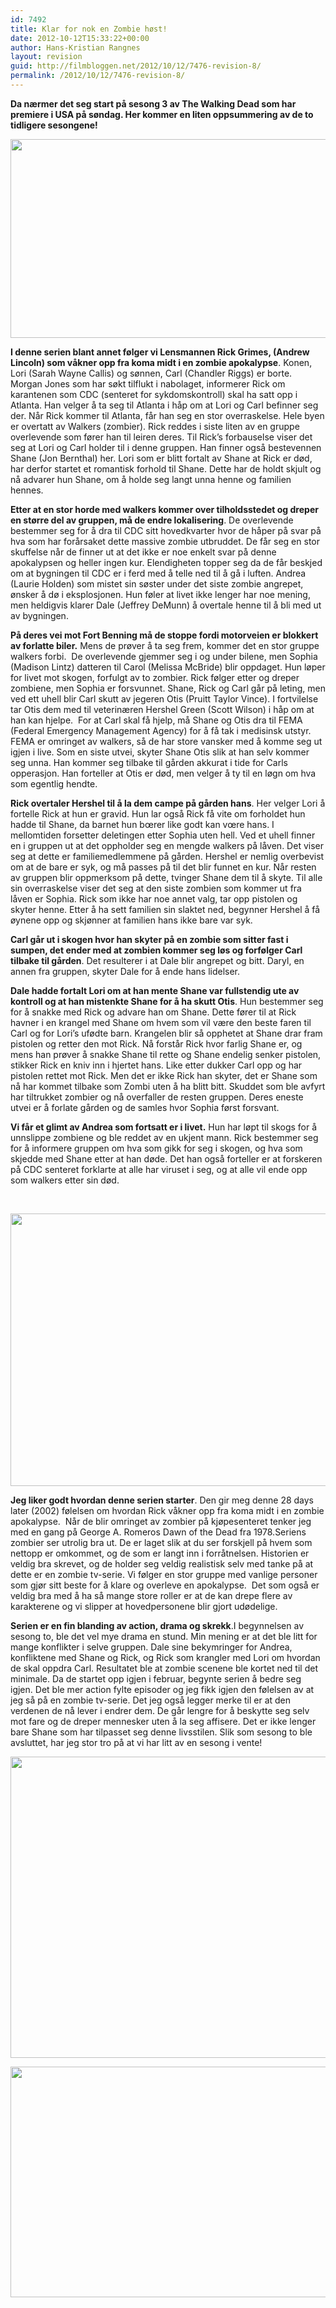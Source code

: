 ```yaml
---
id: 7492
title: Klar for nok en Zombie høst!
date: 2012-10-12T15:33:22+00:00
author: Hans-Kristian Rangnes
layout: revision
guid: http://filmbloggen.net/2012/10/12/7476-revision-8/
permalink: /2012/10/12/7476-revision-8/
---
```

**Da nærmer det seg start på sesong 3 av The Walking Dead som har premiere i USA på søndag. Her kommer en liten oppsummering av de to tidligere sesongene!**

<p style="text-align: center">
  <a href="http://filmbloggen.net/?attachment_id=7481" rel="attachment wp-att-7481"><img class="aligncenter size-large wp-image-7481" src="http://filmbloggen.net/wp-content/uploads//2012/10/The-walking-Dead-021-620x318.jpg" alt="" width="620" height="318" /></a>
</p>

**I denne serien blant annet følger vi Lensmannen Rick Grimes, (Andrew Lincoln) som våkner opp fra koma midt i en zombie apokalypse**. Konen, Lori (Sarah Wayne Callis) og sønnen, Carl (Chandler Riggs) er borte. Morgan Jones som har søkt tilflukt i nabolaget, informerer Rick om karantenen som CDC (senteret for sykdomskontroll) skal ha satt opp i Atlanta. Han velger å ta seg til Atlanta i håp om at Lori og Carl befinner seg der. Når Rick kommer til Atlanta, får han seg en stor overraskelse. Hele byen er overtatt av Walkers (zombier). Rick reddes i siste liten av en gruppe overlevende som fører han til leiren deres. Til Rick’s forbauselse viser det seg at Lori og Carl holder til i denne gruppen. Han finner også bestevennen Shane (Jon Bernthal) her. Lori som er blitt fortalt av Shane at Rick er død, har derfor startet et romantisk forhold til Shane. Dette har de holdt skjult og nå advarer hun Shane, om å holde seg langt unna henne og familien hennes.

**Etter at en stor horde med walkers kommer over tilholdsstedet og dreper en større del av gruppen, må de endre lokalisering**. De overlevende bestemmer seg for å dra til CDC sitt hovedkvarter hvor de håper på svar på hva som har forårsaket dette massive zombie utbruddet. De får seg en stor skuffelse når de finner ut at det ikke er noe enkelt svar på denne apokalypsen og heller ingen kur. Elendigheten topper seg da de får beskjed om at bygningen til CDC er i ferd med å telle ned til å gå i luften. Andrea (Laurie Holden) som mistet sin søster under det siste zombie angrepet, ønsker å dø i eksplosjonen. Hun føler at livet ikke lenger har noe mening, men heldigvis klarer Dale (Jeffrey DeMunn) å overtale henne til å bli med ut av bygningen.

**På deres vei mot Fort Benning må de stoppe fordi motorveien er blokkert av forlatte biler.** Mens de prøver å ta seg frem, kommer det en stor gruppe walkers forbi.  De overlevende gjemmer seg i og under bilene, men Sophia (Madison Lintz) datteren til Carol (Melissa McBride) blir oppdaget. Hun løper for livet mot skogen, forfulgt av to zombier. Rick følger etter og dreper zombiene, men Sophia er forsvunnet. Shane, Rick og Carl går på leting, men ved ett uhell blir Carl skutt av jegeren Otis (Pruitt Taylor Vince). I fortvilelse tar Otis dem med til veterinæren Hershel Green (Scott Wilson) i håp om at han kan hjelpe.  For at Carl skal få hjelp, må Shane og Otis dra til FEMA (Federal Emergency Management Agency) for å få tak i medisinsk utstyr. FEMA er omringet av walkers, så de har store vansker med å komme seg ut igjen i live. Som en siste utvei, skyter Shane Otis slik at han selv kommer seg unna. Han kommer seg tilbake til gården akkurat i tide for Carls opperasjon. Han forteller at Otis er død, men velger å ty til en løgn om hva som egentlig hendte.

**Rick overtaler Hershel til å la dem campe på gården hans**. Her velger Lori å fortelle Rick at hun er gravid. Hun lar også Rick få vite om forholdet hun hadde til Shane, da barnet hun bœrer like godt kan vœre hans. I mellomtiden forsetter deletingen etter Sophia uten hell. Ved et uhell finner en i gruppen ut at det oppholder seg en mengde walkers på låven. Det viser seg at dette er familiemedlemmene på gården. Hershel er nemlig overbevist om at de bare er syk, og må passes på til det blir funnet en kur. Når resten av gruppen blir oppmerksom på dette, tvinger Shane dem til å skyte. Til alle sin overraskelse viser det seg at den siste zombien som kommer ut fra låven er Sophia. Rick som ikke har noe annet valg, tar opp pistolen og skyter henne. Etter å ha sett familien sin slaktet ned, begynner Hershel å få øynene opp og skjønner at familien hans ikke bare var syk.

**Carl går ut i skogen hvor han skyter på en zombie som sitter fast i sumpen, det ender med at zombien kommer seg løs og forfølger Carl tilbake til gården**. Det resulterer i at Dale blir angrepet og bitt. Daryl, en annen fra gruppen, skyter Dale for å ende hans lidelser.

**Dale hadde fortalt Lori om at han mente Shane var fullstendig ute av kontroll og at han mistenkte Shane for å ha skutt Otis**. Hun bestemmer seg for å snakke med Rick og advare han om Shane. Dette fører til at Rick havner i en krangel med Shane om hvem som vil være den beste faren til Carl og for Lori’s ufødte barn. Krangelen blir så opphetet at Shane drar fram pistolen og retter den mot Rick. Nå forstår Rick hvor farlig Shane er, og mens han prøver å snakke Shane til rette og Shane endelig senker pistolen, stikker Rick en kniv inn i hjertet hans. Like etter dukker Carl opp og har pistolen rettet mot Rick. Men det er ikke Rick han skyter, det er Shane som nå har kommet tilbake som Zombi uten å ha blitt bitt. Skuddet som ble avfyrt har tiltrukket zombier og nå overfaller de resten gruppen. Deres eneste utvei er å forlate gården og de samles hvor Sophia først forsvant.

**Vi får et glimt av Andrea som fortsatt er i livet.** Hun har løpt til skogs for å unnslippe zombiene og ble reddet av en ukjent mann. Rick bestemmer seg for å informere gruppen om hva som gikk for seg i skogen, og hva som skjedde med Shane etter at han døde. Det han også forteller er at forskeren på CDC senteret forklarte at alle har viruset i seg, og at alle vil ende opp som walkers etter sin død.

&nbsp;

<a href="http://filmbloggen.net/?attachment_id=7484" rel="attachment wp-att-7484"><img class="alignnone size-large wp-image-7484" src="http://filmbloggen.net/wp-content/uploads//2012/10/The-Walking-Dead-03-620x436.jpg" alt="" width="620" height="436" /></a>

**Jeg liker godt hvordan denne serien starter**. Den gir meg denne 28 days later (2002) følelsen om hvordan Rick våkner opp fra koma midt i en zombie apokalypse.  Når de blir omringet av zombier på kjøpesenteret tenker jeg med en gang på George A. Romeros Dawn of the Dead fra 1978.Seriens zombier ser utrolig bra ut. De er laget slik at du ser forskjell på hvem som nettopp er omkommet, og de som er langt inn i forråtnelsen. Historien er veldig bra skrevet, og de holder seg veldig realistisk selv med tanke på at dette er en zombie tv-serie. Vi følger en stor gruppe med vanlige personer som gjør sitt beste for å klare og overleve en apokalypse.  Det som også er veldig bra med å ha så mange store roller er at de kan drepe flere av karakterene og vi slipper at hovedpersonene blir gjort udødelige.

**Serien er en fin blanding av action, drama og skrekk**.I begynnelsen av sesong to, ble det vel mye drama en stund. Min mening er at det ble litt for mange konflikter i selve gruppen. Dale sine bekymringer for Andrea, konfliktene med Shane og Rick, og Rick som krangler med Lori om hvordan de skal oppdra Carl. Resultatet ble at zombie scenene ble kortet ned til det minimale. Da de startet opp igjen i februar, begynte serien å bedre seg igjen. Det ble mer action fylte episoder og jeg fikk igjen den følelsen av at jeg så på en zombie tv-serie. Det jeg også legger merke til er at den verdenen de nå lever i endrer dem. De går lengre for å beskytte seg selv mot fare og de dreper mennesker uten å la seg affisere. Det er ikke lenger bare Shane som har tilpasset seg denne livsstilen. Slik som sesong to ble avsluttet, har jeg stor tro på at vi har litt av en sesong i vente!

<a href="http://filmbloggen.net/?attachment_id=7478" rel="attachment wp-att-7478"><img class="alignnone size-full wp-image-7478" src="http://filmbloggen.net/wp-content/uploads//2012/10/The-walking-Dead-02.jpg" alt="" width="603" height="482" /></a>

<a href="http://filmbloggen.net/?attachment_id=7477" rel="attachment wp-att-7477"><img class="alignnone size-large wp-image-7477" src="http://filmbloggen.net/wp-content/uploads//2012/10/The-Walking-Dead-01-620x369.jpg" alt="" width="620" height="369" /></a>

&nbsp;